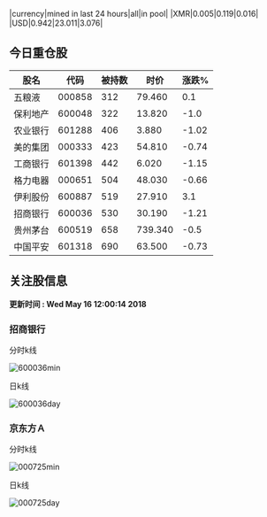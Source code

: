 |currency|mined in last 24 hours|all|in pool|
|XMR|0.005|0.119|0.016|
|USD|0.942|23.011|3.076|

## 今日重仓股 

|股名|代码|被持数|时价|涨跌%|
|---|---|---|---|---|
|五粮液|000858|312|79.460|0.1|
|保利地产|600048|322|13.820|-1.0|
|农业银行|601288|406|3.880|-1.02|
|美的集团|000333|423|54.810|-0.74|
|工商银行|601398|442|6.020|-1.15|
|格力电器|000651|504|48.030|-0.66|
|伊利股份|600887|519|27.910|3.1|
|招商银行|600036|530|30.190|-1.21|
|贵州茅台|600519|658|739.340|-0.5|
|中国平安|601318|690|63.500|-0.73|

## 关注股信息
**更新时间 : Wed May 16 12:00:14 2018**
### 招商银行 
分时k线

![600036min](http://image.sinajs.cn/newchart/min/n/sh600036.gif)

日k线

![600036day](http://image.sinajs.cn/newchart/daily/n/sh600036.gif)

### 京东方Ａ 
分时k线

![000725min](http://image.sinajs.cn/newchart/min/n/sz000725.gif)

日k线

![000725day](http://image.sinajs.cn/newchart/daily/n/sz000725.gif)
